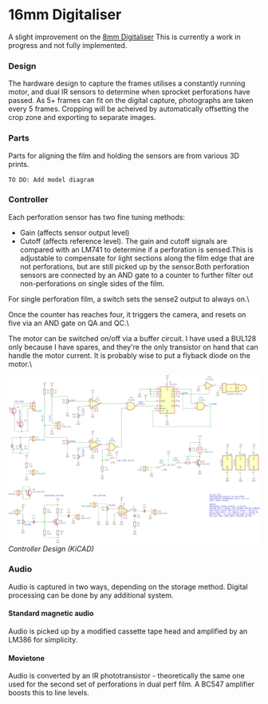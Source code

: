 # 16mm Digitaliser
A slight improvement on the [8mm Digitaliser](https://github.com/azrieltomas/8mm-Digitaliser)
This is currently a work in progress and not fully implemented.


### Design
The hardware design to capture the frames utilises a constantly running motor, and dual IR sensors to determine when sprocket perforations have passed.
As 5+ frames can fit on the digital capture, photographs are taken every 5 frames. Cropping will be acheived by automatically offsetting the crop zone and exporting to separate images.

### Parts
Parts for aligning the film and holding the sensors are from various 3D prints.

```
TO DO: Add model diagram
```

### Controller
Each perforation sensor has two fine tuning methods:
* Gain (affects sensor output level)
* Cutoff (affects reference level).
The gain and cutoff signals are compared with an LM741 to determine if a perforation is sensed.This is adjustable to compensate for light sections along the film edge that are not perforations, but are still picked up by the sensor.Both perforation sensors are connected by an AND gate to a counter to further filter out non-perforations on single sides of the film.

For single perforation film, a switch sets the sense2 output to always on.\

Once the counter has reaches four, it triggers the camera, and resets on five via an AND gate on QA and QC.\

The motor can be switched on/off via a buffer circuit. I have used a BUL128 only because I have spares, and they're the only transistor on hand that can handle the motor current. It is probably wise to put a flyback diode on the motor.\

![Circuit Design](images/KiCAD_Design.png)\
*Controller Design (KiCAD)*

### Audio
Audio is captured in two ways, depending on the storage method.
Digital processing can be done by any additional system.

#### Standard magnetic audio
Audio is picked up by a modified cassette tape head and amplified by an LM386 for simplicity.

#### Movietone
Audio is converted by an IR phototransistor - theoretically the same one used for the second set of perforations in dual perf film.
A BC547 amplifier boosts this to line levels.